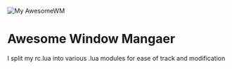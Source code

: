 ![My AwesomeWM](https://github.com/HishamAHai/dotfiles/blob/master/.screenshoots/Screenshot-2020-08-27-11-01.png)
# Awesome Window Mangaer
I split my rc.lua into various .lua modules for ease of track and modification
